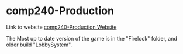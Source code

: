 # comp240-Production

Link to website [comp240-Production Website](https://alli1223.github.io/comp240-production/)


The Most up to date version of the game is in the "Firelock" folder, and older build "LobbySystem".

